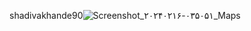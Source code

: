 shadivakhande90![Screenshot_۲۰۲۴۰۲۱۶-۰۳۵۰۵۱_Maps](https://github.com/shadivakhand/shadivakhande/assets/158543762/4f638ac2-d827-41b5-b7f1-2f8f0d2991f8)
